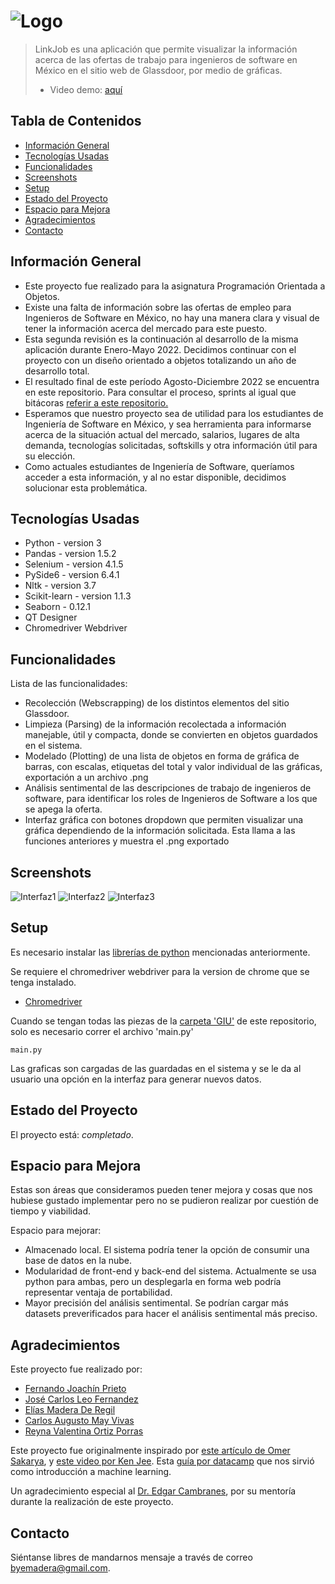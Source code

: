 # ![Logo](./img/LogoLinkJob.png)
> LinkJob es una aplicación que permite visualizar la información acerca de las ofertas de trabajo para ingenieros de software en México en el sitio web de Glassdoor, por medio de gráficas.
> - Video demo: [aquí](https://alumnosuady-my.sharepoint.com/:v:/g/personal/a18000577_alumnos_uady_mx/EfhrNFqTem5JqrC46uENK7QBUHue_zFiCpK1TtcFPiNctQ?e=nGAApF) <!-- If you have the project hosted somewhere, include the link here. -->

## Tabla de Contenidos
* [Información General](#información-general)
* [Tecnologías Usadas](#tecnologías-usadas)
* [Funcionalidades](#funcionalidades)
* [Screenshots](#screenshots)
* [Setup](#setup)
* [Estado del Proyecto](#estado-del-proyecto)
* [Espacio para Mejora](#espacio-para-mejora)
* [Agradecimientos](#agradecimientos)
* [Contacto](#contacto)
<!-- * [License](#license) -->


## Información General
- Este proyecto fue realizado para la asignatura Programación Orientada a Objetos.
- Existe una falta de información sobre las ofertas de empleo para Ingenieros de Software en México, no hay una manera clara y visual de tener la información acerca del mercado para este puesto.
- Esta segunda revisión es la continuación al desarrollo de la misma aplicación durante Enero-Mayo 2022. Decidimos continuar con el proyecto con un diseño orientado a objetos totalizando un año de desarrollo total.
- El resultado final de este período Agosto-Diciembre 2022 se encuentra en este repositorio. Para consultar el proceso, sprints al igual que bitácoras [referir a este repositorio.](https://github.com/CarlosMay7/POO---Equipo-2)
- Esperamos que nuestro proyecto sea de utilidad para los estudiantes de Ingeniería de Software en México, y sea herramienta para informarse acerca de la situación actual del mercado, salarios, lugares de alta demanda, tecnologías solicitadas, softskills y otra información útil para su elección.
- Como actuales estudiantes de Ingeniería de Software, queríamos acceder a esta información, y al no estar disponible, decidimos solucionar esta problemática.

## Tecnologías Usadas
- Python - version 3
- Pandas - version 1.5.2
- Selenium - version 4.1.5
- PySide6 - version 6.4.1
- Nltk - version 3.7
- Scikit-learn - version 1.1.3
- Seaborn - 0.12.1
- QT Designer
- Chromedriver Webdriver

## Funcionalidades
Lista de las funcionalidades:
- Recolección (Webscrapping) de los distintos elementos del sitio Glassdoor.
- Limpieza (Parsing) de la información recolectada a información manejable, útil y compacta, donde se convierten en objetos guardados en el sistema.
- Modelado (Plotting) de una lista de objetos en forma de gráfica de barras, con escalas, etiquetas del total y valor individual de las gráficas, exportación a un archivo .png
- Análisis sentimental de las descripciones de trabajo de ingenieros de software, para identificar los roles de Ingenieros de Software a los que se apega la oferta.
- Interfaz gráfica con botones dropdown que permiten visualizar una gráfica dependiendo de la información solicitada. Esta llama a las funciones anteriores y muestra el .png exportado


## Screenshots
![Interfaz1](./img/ss1.PNG)
![Interfaz2](./img/ss2.PNG)
![Interfaz3](./img/ss3.PNG)


## Setup

Es necesario instalar las [librerías de python](#tecnologías-usadas) mencionadas anteriormente.

Se requiere el chromedriver webdriver para la version de chrome que se tenga instalado. 

- [Chromedriver](https://chromedriver.chromium.org/downloads)

Cuando se tengan todas las piezas de la [carpeta 'GIU'](https://github.com/EliasMaDeRe/LinkJob/tree/Revision-2/GUI) de este repositorio, solo es necesario correr el archivo 'main.py'

`main.py`

Las graficas son cargadas de las guardadas en el sistema y se le da al usuario una opción en la interfaz para generar nuevos datos.


## Estado del Proyecto
El proyecto está:  _completado_. 


## Espacio para Mejora

Estas son áreas que consideramos pueden tener mejora y cosas que nos hubiese gustado implementar pero no se pudieron realizar por cuestión de tiempo y viabilidad.

Espacio para mejorar:

- Almacenado local. El sistema podría tener la opción de consumir una base de datos en la nube.
- Modularidad de front-end y back-end del sistema. Actualmente se usa python para ambas, pero un desplegarla en forma web podría representar ventaja de portabilidad.
- Mayor precisión del análisis sentimental. Se podrían cargar más datasets preverificados para hacer el análisis sentimental más preciso.

## Agradecimientos

Este proyecto fue realizado por: 
- [Fernando Joachín Prieto](https://github.com/FernandoJoachin)
- [José Carlos Leo Fernandez](https://github.com/JoCaLeFe)
- [Elías Madera De Regil](https://github.com/EliasMaDeRe/LinkJob)
- [Carlos Augusto May Vivas](https://github.com/CarlosMay7)
- [Reyna Valentina Ortiz Porras](https://github.com/valeeortiz)


Este proyecto fue originalmente inspirado por [este artículo de Omer Sakarya](https://mersakarya.medium.com/selenium-tutorial-scraping-glassdoor-com-in-10-minutes-3d0915c6d905), y [este video por Ken Jee](https://www.youtube.com/watch?v=MpF9HENQjDo). Esta [guía por datacamp](https://www.datacamp.com/tutorial/text-analytics-beginners-nltk) que nos sirvió como introducción a machine learning.

Un agradecimiento especial al [Dr. Edgar Cambranes](https://twitter.com/cambranes), por su mentoría durante la realización de este proyecto.


## Contacto

Siéntanse libres de mandarnos mensaje a través de correo byemadera@gmail.com.
